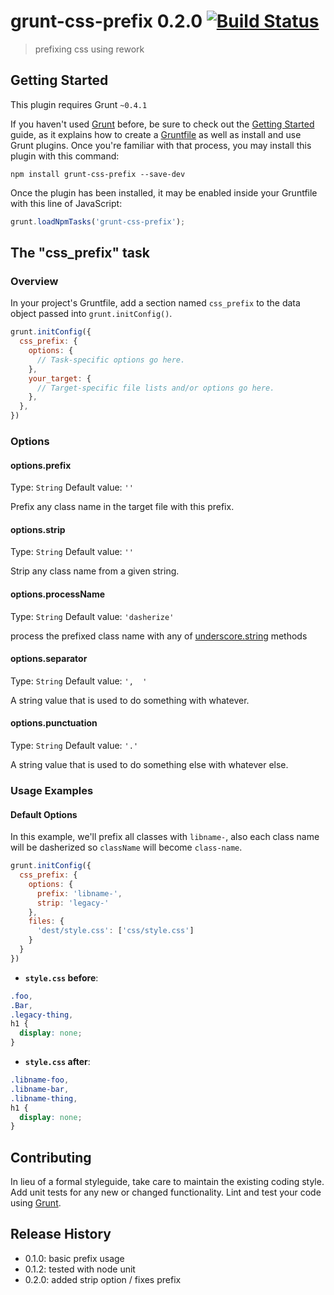 # grunt-css-prefix 0.2.0 [![Build Status](https://travis-ci.org/anasnakawa/grunt-css-prefix.png)](https://travis-ci.org/anasnakawa/grunt-css-prefix.png)

> prefixing css using rework

## Getting Started
This plugin requires Grunt `~0.4.1`

If you haven't used [Grunt](http://gruntjs.com/) before, be sure to check out the [Getting Started](http://gruntjs.com/getting-started) guide, as it explains how to create a [Gruntfile](http://gruntjs.com/sample-gruntfile) as well as install and use Grunt plugins. Once you're familiar with that process, you may install this plugin with this command:

```shell
npm install grunt-css-prefix --save-dev
```

Once the plugin has been installed, it may be enabled inside your Gruntfile with this line of JavaScript:

```js
grunt.loadNpmTasks('grunt-css-prefix');
```

## The "css_prefix" task

### Overview
In your project's Gruntfile, add a section named `css_prefix` to the data object passed into `grunt.initConfig()`.

```js
grunt.initConfig({
  css_prefix: {
    options: {
      // Task-specific options go here.
    },
    your_target: {
      // Target-specific file lists and/or options go here.
    },
  },
})
```

### Options

#### options.prefix
Type: `String`
Default value: `''`

Prefix any class name in the target file with this prefix.

#### options.strip
Type: `String`
Default value: `''`

Strip any class name from a given string.

#### options.processName
Type: `String`
Default value: `'dasherize'`

process the prefixed class name with any of [underscore.string](https://github.com/epeli/underscore.string) methods

#### options.separator
Type: `String`
Default value: `',  '`

A string value that is used to do something with whatever.

#### options.punctuation
Type: `String`
Default value: `'.'`

A string value that is used to do something else with whatever else.

### Usage Examples

#### Default Options

In this example, we'll prefix all classes with `libname-`, also each class name will be dasherized so `className` will become `class-name`.

```js
grunt.initConfig({
  css_prefix: {
    options: {
      prefix: 'libname-',
      strip: 'legacy-'      
    },
    files: {
      'dest/style.css': ['css/style.css']
    }
  }
})
```

* **`style.css` before**:

```css
.foo,
.Bar,
.legacy-thing,
h1 {
  display: none;
}
```

* **`style.css` after**:

```css
.libname-foo,
.libname-bar,
.libname-thing,
h1 {
  display: none;
}
```

## Contributing
In lieu of a formal styleguide, take care to maintain the existing coding style. Add unit tests for any new or changed functionality. Lint and test your code using [Grunt](http://gruntjs.com/).

## Release History

* 0.1.0: basic prefix usage
* 0.1.2: tested with node unit
* 0.2.0: added strip option / fixes prefix
